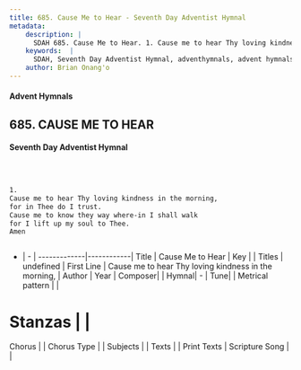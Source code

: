 ```yaml
---
title: 685. Cause Me to Hear - Seventh Day Adventist Hymnal
metadata:
    description: |
      SDAH 685. Cause Me to Hear. 1. Cause me to hear Thy loving kindness in the morning, for in Thee do I trust. Cause me to know they way where-in I shall walk for I lift up my soul to Thee. Amen
    keywords:  |
      SDAH, Seventh Day Adventist Hymnal, adventhymnals, advent hymnals, Cause Me to Hear, Cause me to hear Thy loving kindness in the morning, 
    author: Brian Onang'o
---
```


#### Advent Hymnals
## 685. CAUSE ME TO HEAR
#### Seventh Day Adventist Hymnal

```txt



1.
Cause me to hear Thy loving kindness in the morning,
for in Thee do I trust.
Cause me to know they way where-in I shall walk
for I lift up my soul to Thee.
Amen



```

- |   -  |
-------------|------------|
Title | Cause Me to Hear |
Key |  |
Titles | undefined |
First Line | Cause me to hear Thy loving kindness in the morning, |
Author | 
Year | 
Composer|  |
Hymnal|  - |
Tune|  |
Metrical pattern | |
# Stanzas |  |
Chorus |  |
Chorus Type |  |
Subjects |  |
Texts |  |
Print Texts | 
Scripture Song |  |
  
